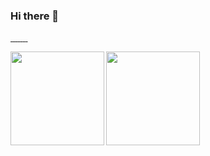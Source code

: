 ### Hi there 👋

<!--
**toshifumiimanishi/toshifumiimanishi** is a ✨ _special_ ✨ repository because its `README.md` (this file) appears on your GitHub profile.

Here are some ideas to get you started:

- 🔭 I’m currently working on ...
- 🌱 I’m currently learning ...
- 👯 I’m looking to collaborate on ...
- 🤔 I’m looking for help with ...
- 💬 Ask me about ...
- 📫 How to reach me: ...
- 😄 Pronouns: ...
- ⚡ Fun fact: ...
-->

<p align="left">
    <a href="https://github.com/toshifumiimanishi/toshifumiimanishi/" target="_blank" rel="noopener">
        <img src="https://komarev.com/ghpvc/?username=toshifumiimanishi" alt="" />
    </a>
    <a href="https://twitter.com/toshimarnie" target="_blank" rel="noopener">
        <img src="https://img.shields.io/twitter/follow/toshimarnie?label=Twitter&logo=twitter&style=flat" alt="" />
    </a>
    <a href="https://zenn.dev/toshimarnie" target="_blank" rel="noopener">
        <img src="https://zenn.badge.nikaera.com/s/toshimarnie/likes" alt="" />
    </a>
    <a href="https://zenn.dev/toshimarnie" target="_blank" rel="noopener">
        <img src="https://zenn.badge.nikaera.com/s/toshimarnie/followers" alt="" />
    </a>
    <a href="https://zenn.dev/toshimarnie" target="_blank" rel="noopener">
        <img src="https://zenn.badge.nikaera.com/s/toshimarnie/articles" alt="" />
    </a>
    <a href="https://github.com/toshifumiimanishi" target="_blank" rel="noopener">
        <img src="https://img.shields.io/github/followers/toshifumiimanishi?label=follow&logo=github&style=flat" alt="" />
    </a>
    <a href="https://qiita.com/toshifumiimanishi" target="_blank" rel="noopener">
        <img src="https://qiita-badge.apiapi.app/s/toshifumiimanishi/posts.svg" alt="" />
    </a>
    <a href="https://qiita.com/toshifumiimanishi" target="_blank" rel="noopener">
        <img src="https://qiita-badge.apiapi.app/s/toshifumiimanishi/contributions.svg" alt="" />
    </a>
</p>

<p align="left">
    <a href="https://github.com/toshifumiimanishi">
        <img
                align="left"
                src="https://github-readme-stats.vercel.app/api/top-langs/?username=toshifumiimanishi&layout=compact&count_private=true&theme=monokai"
                height="150"
                alt=""
        />
    </a>
    <a href="https://github.com/toshifumiimanishi">
        <img
                align="left"
                src="https://github-readme-stats.vercel.app/api?username=toshifumiimanishi&count_private=true&show_icons=true&theme=monokai"
                height="150"
                alt=""
        />
    </a>
</p>
